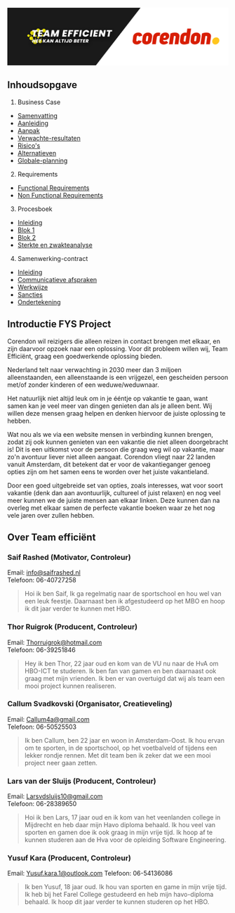 ![landing](./img/landing.jpg)


## Inhoudsopgave

1. Business Case
- [Samenvatting](https://gitlab.fdmci.hva.nl/FYS/2021/is106/team-5/-/wikis/Business-Case/1---Samenvatting)
- [Aanleiding](https://gitlab.fdmci.hva.nl/FYS/2021/is106/team-5/-/wikis/Business-Case/2-Aanleiding)
- [Aanpak](https://gitlab.fdmci.hva.nl/FYS/2021/is106/team-5/-/wikis/Business-Case/3-Aanpak)
- [Verwachte-resultaten](https://gitlab.fdmci.hva.nl/FYS/2021/is106/team-5/-/wikis/Business-Case/4-Verwachte-resultaten)
- [Risico's](https://gitlab.fdmci.hva.nl/FYS/2021/is106/team-5/-/wikis/Business-Case/5-Risico's)
- [Alternatieven](https://gitlab.fdmci.hva.nl/FYS/2021/is106/team-5/-/wikis/Business-Case/6-Alternatieven)
- [Globale-planning](https://gitlab.fdmci.hva.nl/FYS/2021/is106/team-5/-/wikis/Business-Case/7-Globale-planning)
2. Requirements
- [Functional Requirements](https://gitlab.fdmci.hva.nl/FYS/2021/is106/team-5/-/wikis/Requirements/1-Functional-Requirements)
- [Non Functional Requirements](https://gitlab.fdmci.hva.nl/FYS/2021/is106/team-5/-/wikis/Requirements/2-Non-Functional-Requirements)
3. Procesboek
- [Inleiding](https://gitlab.fdmci.hva.nl/FYS/2021/is106/team-5/-/wikis/Business-Case/3-Aanpak)
- [Blok 1](https://gitlab.fdmci.hva.nl/FYS/2021/is106/team-5/-/wikis/Procesboek/Blok-1)
- [Blok 2](https://gitlab.fdmci.hva.nl/FYS/2021/is106/team-5/-/wikis/Procesboek/Blok-2)
- [Sterkte en zwakteanalyse](https://gitlab.fdmci.hva.nl/FYS/2021/is106/team-5/-/wikis/Procesboek/Sterkte--en-zwakteanalyse)
4. Samenwerking-contract
- [Inleiding](https://gitlab.fdmci.hva.nl/FYS/2021/is106/team-5/-/wikis/Samenwerking-contract/1-Inleiding)
- [Communicatieve afspraken](https://gitlab.fdmci.hva.nl/FYS/2021/is106/team-5/-/wikis/Samenwerking-contract/2-Communicatieve-afspraken)
- [Werkwijze](https://gitlab.fdmci.hva.nl/FYS/2021/is106/team-5/-/wikis/Samenwerking-contract/3-Werkwijze)
- [Sancties](https://gitlab.fdmci.hva.nl/FYS/2021/is106/team-5/-/wikis/Samenwerking-contract/4-Sancties)
- [Ondertekening](https://gitlab.fdmci.hva.nl/FYS/2021/is106/team-5/-/wikis/Samenwerking-contract/5-Ondertekening)


## Introductie FYS Project

Corendon wil reizigers die alleen reizen in contact brengen met elkaar, en zijn daarvoor opzoek naar een oplossing.
Voor dit probleem willen wij, Team Efficiënt, graag een goedwerkende oplossing bieden.

Nederland telt naar verwachting in 2030 meer dan 3 miljoen alleenstaanden, een alleenstaande is een vrijgezel, een gescheiden persoon met/of zonder kinderen of een weduwe/weduwnaar.

Het natuurlijk niet altijd leuk om in je ééntje op vakantie te gaan, want samen kan je veel meer van dingen genieten dan als je alleen bent. Wij willen deze mensen graag helpen en denken hiervoor de juiste oplossing te hebben.

Wat nou als we via een website mensen in verbinding kunnen brengen, zodat zij ook kunnen genieten van een vakantie die niet alleen doorgebracht is! Dit is een uitkomst voor de persoon die graag weg wil op vakantie, maar zo'n avontuur liever niet alleen aangaat.
Corendon vliegt naar 22 landen vanuit Amsterdam, dit betekent dat er voor de vakantieganger genoeg opties zijn om het samen eens te worden over het juiste vakantieland.

Door een goed uitgebreide set van opties, zoals interesses, wat voor soort vakantie (denk dan aan avontuurlijk, cultureel of juist relaxen) en nog veel meer kunnen we de juiste mensen aan elkaar linken. Deze kunnen dan na overleg met elkaar samen de perfecte vakantie boeken waar ze het nog vele jaren over zullen hebben.

## Over Team efficiënt

### Saif Rashed (Motivator, Controleur)
Email: info@saifrashed.nl  
Telefoon: 06-40727258

> Hoi ik ben Saif, Ik ga regelmatig naar de sportschool en hou wel van een leuk feestje. Daarnaast ben ik afgestudeerd op het MBO en hoop ik dit jaar verder te kunnen met HBO.


### Thor Ruigrok (Producent, Controleur)
Email: Thorruigrok@hotmail.com  
Telefoon: 06-39251846

> Hey ik ben Thor, 22 jaar oud en kom van de VU nu naar de HvA om HBO-ICT te studeren. Ik ben fan van gamen en ben daarnaast ook graag met mijn vrienden. Ik ben er van overtuigd dat wij als team een mooi project kunnen realiseren.


### Callum Svadkovski (Organisator, Creatieveling)
Email: Callum4a@gmail.com  
Telefoon: 06-50525503

> Ik ben Callum, ben 22 jaar en woon in Amsterdam-Oost. Ik hou ervan om te sporten, in de sportschool, op het voetbalveld of tijdens een lekker rondje rennen. Met dit team ben ik zeker dat we een mooi project neer gaan zetten.


### Lars van der Sluijs (Producent, Controleur)
Email: Larsvdsluijs10@gmail.com  
Telefoon: 06-28389650

> Hoi ik ben Lars, 17 jaar oud en ik kom van het veenlanden college in Mijdrecht en heb daar mijn Havo diploma behaald. Ik hou veel van sporten en gamen doe ik ook graag in mijn vrije tijd. Ik hoop af te kunnen studeren aan de Hva voor de opleiding Software Engineering.


### Yusuf Kara (Producent, Controleur)
Email: Yusuf.kara.1@outlook.com
Telefoon: 06-54136086

> Ik ben Yusuf, 18 jaar oud. Ik hou van sporten en game in mijn vrije tijd. Ik heb bij het Farel College gestudeerd en heb mijn havo-diploma behaald. Ik hoop dit jaar verder te kunnen studeren op het HBO. 